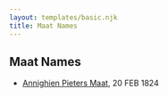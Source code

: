 ```yaml
---
layout: templates/basic.njk
title: Maat Names
---
```

## Maat Names
- [Annighien Pieters Maat](/people/7/7249878), 20 FEB 1824
